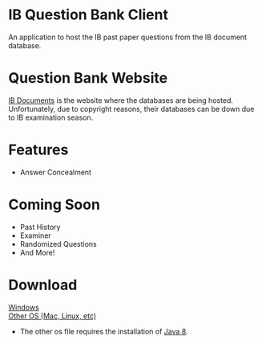 # IB Question Bank Client
An application to host the IB past paper questions from the IB document database.

# Question Bank Website
<a href='https://www.ibdocuments.com/'>IB Documents</a> is the website where the databases are being hosted. Unfortunately, due to copyright reasons, their databases can be down due to IB examination season.

# Features
<ul>
  <li>Answer Concealment</li>
</ul>

# Coming Soon
<ul>
  <li>Past History</li>
  <li>Examiner</li>
  <li>Randomized Questions</li>
  <li>And More!</li>
</ul>

# Download
<a href='https://github.com/CydiaBoss/IB-Question-Bank-Client/raw/master/program/IBQB-Proto.jar'>Windows</a><br>
<a href='https://github.com/CydiaBoss/IB-Question-Bank-Client/raw/master/program/IBQB-Proto.jar'>Other OS (Mac, Linux, etc)</a>
<ul><li>The other os file requires the installation of <a href='https://www.java.com/en/download/'>Java 8</a>.</li></ul>
